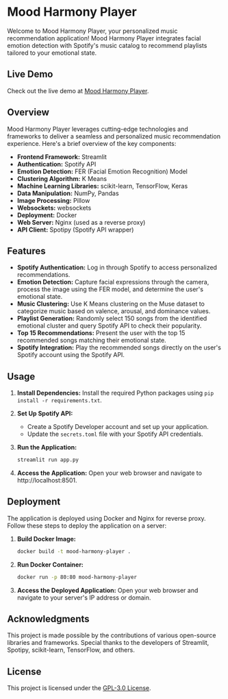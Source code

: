 # Mood Harmony Player

Welcome to Mood Harmony Player, your personalized music recommendation application! Mood Harmony Player integrates facial emotion detection with Spotify's music catalog to recommend playlists tailored to your emotional state.

## Live Demo

Check out the live demo at [Mood Harmony Player](https://moodharmonyplayer.streamlit.app).

## Overview

Mood Harmony Player leverages cutting-edge technologies and frameworks to deliver a seamless and personalized music recommendation experience. Here's a brief overview of the key components:

- **Frontend Framework:** Streamlit
- **Authentication:** Spotify API
- **Emotion Detection:** FER (Facial Emotion Recognition) Model
- **Clustering Algorithm:** K Means
- **Machine Learning Libraries:** scikit-learn, TensorFlow, Keras
- **Data Manipulation:** NumPy, Pandas
- **Image Processing:** Pillow
- **Websockets:** websockets
- **Deployment:** Docker
- **Web Server:** Nginx (used as a reverse proxy)
- **API Client:** Spotipy (Spotify API wrapper)

## Features

- **Spotify Authentication:** Log in through Spotify to access personalized recommendations.
- **Emotion Detection:** Capture facial expressions through the camera, process the image using the FER model, and determine the user's emotional state.
- **Music Clustering:** Use K Means clustering on the Muse dataset to categorize music based on valence, arousal, and dominance values.
- **Playlist Generation:** Randomly select 150 songs from the identified emotional cluster and query Spotify API to check their popularity.
- **Top 15 Recommendations:** Present the user with the top 15 recommended songs matching their emotional state.
- **Spotify Integration:** Play the recommended songs directly on the user's Spotify account using the Spotify API.

## Usage

1. **Install Dependencies:** Install the required Python packages using `pip install -r requirements.txt`.

2. **Set Up Spotify API:**
   - Create a Spotify Developer account and set up your application.
   - Update the `secrets.toml` file with your Spotify API credentials.

3. **Run the Application:**
   ```bash
   streamlit run app.py
   ```

4. **Access the Application:**
   Open your web browser and navigate to http://localhost:8501.

## Deployment

The application is deployed using Docker and Nginx for reverse proxy. Follow these steps to deploy the application on a server:

1. **Build Docker Image:**
   ```bash
   docker build -t mood-harmony-player .
   ```

2. **Run Docker Container:**
   ```bash
   docker run -p 80:80 mood-harmony-player
   ```

3. **Access the Deployed Application:**
   Open your web browser and navigate to your server's IP address or domain.


## Acknowledgments

This project is made possible by the contributions of various open-source libraries and frameworks. Special thanks to the developers of Streamlit, Spotipy, scikit-learn, TensorFlow, and others.

## License

This project is licensed under the [GPL-3.0 License](LICENSE).

